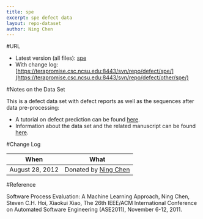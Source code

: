 ```yaml
---
title: spe
excerpt: spe defect data
layout: repo-dataset
author: Ning Chen
---
```



#URL

  * Latest version (all files): [spe](https://terapromise.csc.ncsu.edu:8443/svn/repo/defect/other/spe/spe.zip)
  * With change log:[https://terapromise.csc.ncsu.edu:8443/svn/repo/defect/spe/](https://terapromise.csc.ncsu.edu:8443/svn/repo/defect/other/spe/)

#Notes on the Data Set

This is a defect data set with defect reports as well as the sequences after data pre-processing:
  * A tutorial on defect prediction can be found [here](http://code.google.com/p/promisedata/wiki/ShortTutorialOnDefectPrediction).
  * Information about the data set and the related manuscript can be found [here](http://www.cais.ntu.edu.sg/~nchen1/SPE.htm).

#Change Log

When | What---- | ----
   August 28, 2012 | Donated by [Ning Chen](/repo/people)

#Reference

Software Process Evaluation: A Machine Learning Approach, Ning Chen, Steven C.H. Hoi, Xiaokui Xiao, The 26th IEEE/ACM International Conference on Automated Software Engineering (ASE2011), November 6-12, 2011. 
